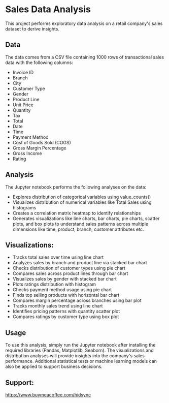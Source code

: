 # Sales Data Analysis

This project performs exploratory data analysis on a retail company's sales dataset to derive insights.

## Data
The data comes from a CSV file containing 1000 rows of transactional sales data with the following columns:

- Invoice ID
- Branch 
- City
- Customer Type
- Gender
- Product Line
- Unit Price
- Quantity
- Tax
- Total
- Date
- Time
- Payment Method
- Cost of Goods Sold (COGS)
- Gross Margin Percentage
- Gross Income
- Rating

## Analysis
The Jupyter notebook performs the following analyses on the data:

- Explores distribution of categorical variables using value_counts()
- Visualizes distribution of numerical variables like Total Sales using histograms
- Creates a correlation matrix heatmap to identify relationships
- Generates visualizations like line charts, bar charts, pie charts, scatter plots, and box plots to understand sales patterns across multiple dimensions like time, product, branch, customer attributes etc.

## Visualizations:

- Tracks total sales over time using line chart
- Analyzes sales by branch and product line via stacked bar chart
- Checks distribution of customer types using pie chart
- Compares sales across product lines through bar chart
- Visualizes sales by gender with stacked bar chart
- Plots ratings distribution with histogram
- Checks payment method usage using pie chart
- Finds top selling products with horizontal bar chart
- Compares margin percentage across branches using bar plot
- Tracks monthly sales trend using line chart
- Identifies pricing patterns with quantity scatter plot
- Compares ratings by customer type using box plot

## Usage
To use this analysis, simply run the Jupyter notebook after installing the required libraries (Pandas, Matplotlib, Seaborn). The visualizations and distribution analyses will provide insights into the company's sales performance. Additional statistical tests or machine learning models can also be applied to support business decisions.

## Support: 
https://www.buymeacoffee.com/hidsync
